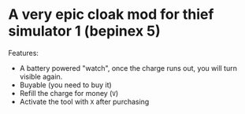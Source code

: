# A very epic cloak mod for thief simulator 1 (bepinex 5)

Features:
- A battery powered "watch", once the charge runs out, you will turn visible again.
- Buyable (you need to buy it)
- Refill the charge for money (`V`)
- Activate the tool with `X` after purchasing
